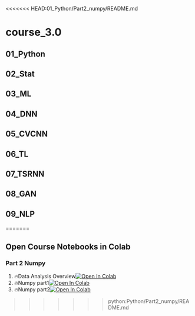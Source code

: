 <<<<<<< HEAD:01_Python/Part2_numpy/README.md
# course_3.0

## 01_Python
## 02_Stat
## 03_ML
## 04_DNN
## 05_CVCNN
## 06_TL
## 07_TSRNN
## 08_GAN
## 09_NLP
=======
## Open Course Notebooks in Colab

### Part 2 Numpy
1. 🔥Data Analysis Overview[![Open In Colab](https://colab.research.google.com/assets/colab-badge.svg)](https://colab.research.google.com/github/TA-aiacademy/course_3.0/blob/python/Python/Part2_numpy/Data_Analysis_Overview.ipynb)
2. 🔥Numpy part1[![Open In Colab](https://colab.research.google.com/assets/colab-badge.svg)](https://colab.research.google.com/github/TA-aiacademy/course_3.0/blob/python/Python/Part2_numpy/Numpy_part1.ipynb)
3. 🔥Numpy part2[![Open In Colab](https://colab.research.google.com/assets/colab-badge.svg)](https://colab.research.google.com/github/TA-aiacademy/course_3.0/blob/python/Python/Part2_numpy/Numpy_part2.ipynb)
>>>>>>> python:Python/Part2_numpy/README.md
